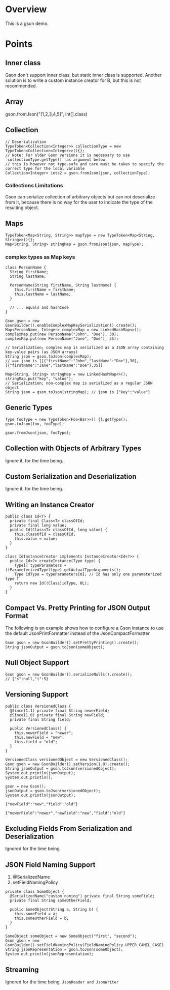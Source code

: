 # Overview
This is a gson demo.

# Points
## Inner class 
Gson don't support inner class, but static inner class is supported.
Another solution is to write a custom instance creator for B, but this
is not recommended.
## Array
gson.fromJson("[1,2,3,4,5]", int[].class)
## Collection
```
// Deserialization
TypeToken<Collection<Integer>> collectionType = new TypeToken<Collection<Integer>>(){};
// Note: For older Gson versions it is necessary to use `collectionType.getType()` as argument below,
// this is however not type-safe and care must be taken to specify the correct type for the local variable
Collection<Integer> ints2 = gson.fromJson(json, collectionType);
```
### Collections Limitations
Gson can serialize collection of arbitrary objects but can not deserialize from it, because there is no way for the user to indicate the type of the resulting object.
## Maps
```aidl
TypeToken<Map<String, String>> mapType = new TypeToken<Map<String, String>>(){};
Map<String, String> stringMap = gson.fromJson(json, mapType);
```
### complex types as Map keys
```aidl
class PersonName {
  String firstName;
  String lastName;

  PersonName(String firstName, String lastName) {
    this.firstName = firstName;
    this.lastName = lastName;
  }

  // ... equals and hashCode
}

Gson gson = new GsonBuilder().enableComplexMapKeySerialization().create();
Map<PersonName, Integer> complexMap = new LinkedHashMap<>();
complexMap.put(new PersonName("John", "Doe"), 30);
complexMap.put(new PersonName("Jane", "Doe"), 35);

// Serialization; complex map is serialized as a JSON array containing key-value pairs (as JSON arrays)
String json = gson.toJson(complexMap);
// ==> json is [[{"firstName":"John","lastName":"Doe"},30],[{"firstName":"Jane","lastName":"Doe"},35]]

Map<String, String> stringMap = new LinkedHashMap<>();
stringMap.put("key", "value");
// Serialization; non-complex map is serialized as a regular JSON object
String json = gson.toJson(stringMap); // json is {"key":"value"}
```
## Generic Types
```aidl
Type fooType = new TypeToken<Foo<Bar>>() {}.getType();
gson.toJson(foo, fooType);

gson.fromJson(json, fooType);
```
## Collection with Objects of Arbitrary Types
Ignore it, for the time being.

## Custom Serialization and Deserialization
Ignore it, for the time being.

## Writing an Instance Creator
```aidl
public class Id<T> {
  private final Class<T> classOfId;
  private final long value;
  public Id(Class<T> classOfId, long value) {
    this.classOfId = classOfId;
    this.value = value;
  }
}

class IdInstanceCreator implements InstanceCreator<Id<?>> {
  public Id<?> createInstance(Type type) {
    Type[] typeParameters = ((ParameterizedType)type).getActualTypeArguments();
    Type idType = typeParameters[0]; // Id has only one parameterized type T
    return new Id((Class)idType, 0L);
  }
}
```
## Compact Vs. Pretty Printing for JSON Output Format
The following is an example shows how to configure a Gson instance to use the default JsonPrintFormatter instead of the JsonCompactFormatter
```aidl
Gson gson = new GsonBuilder().setPrettyPrinting().create();
String jsonOutput = gson.toJson(someObject);
```
## Null Object Support
```aidl
Gson gson = new GsonBuilder().serializeNulls().create();
// {"s":null,"i":5}
```
## Versioning Support
```aidl
public class VersionedClass {
  @Since(1.1) private final String newerField;
  @Since(1.0) private final String newField;
  private final String field;

  public VersionedClass() {
    this.newerField = "newer";
    this.newField = "new";
    this.field = "old";
  }
}

VersionedClass versionedObject = new VersionedClass();
Gson gson = new GsonBuilder().setVersion(1.0).create();
String jsonOutput = gson.toJson(versionedObject);
System.out.println(jsonOutput);
System.out.println();

gson = new Gson();
jsonOutput = gson.toJson(versionedObject);
System.out.println(jsonOutput);
```
```aidl
{"newField":"new","field":"old"}

{"newerField":"newer","newField":"new","field":"old"}
```
## Excluding Fields From Serialization and Deserialization
Ignored for the time being.

## JSON Field Naming Support
1. @SerializedName
2. setFieldNamingPolicy
```aidl
private class SomeObject {
  @SerializedName("custom_naming") private final String someField;
  private final String someOtherField;

  public SomeObject(String a, String b) {
    this.someField = a;
    this.someOtherField = b;
  }
}

SomeObject someObject = new SomeObject("first", "second");
Gson gson = new GsonBuilder().setFieldNamingPolicy(FieldNamingPolicy.UPPER_CAMEL_CASE).create();
String jsonRepresentation = gson.toJson(someObject);
System.out.println(jsonRepresentation);
```
## Streaming
Ignored for the time being.
`JsonReader and JsonWriter`